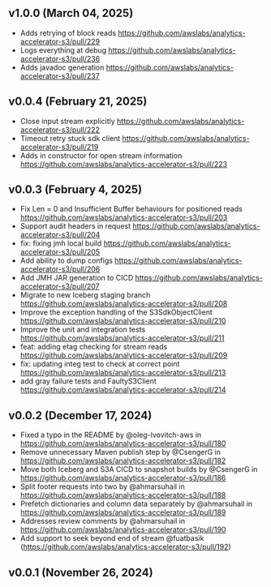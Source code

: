 ## v1.0.0 (March 04, 2025)

* Adds retrying of block reads https://github.com/awslabs/analytics-accelerator-s3/pull/229
* Logs everything at debug https://github.com/awslabs/analytics-accelerator-s3/pull/236
* Adds javadoc generation https://github.com/awslabs/analytics-accelerator-s3/pull/237

## v0.0.4 (February 21, 2025)

* Close input stream explicitly https://github.com/awslabs/analytics-accelerator-s3/pull/222
* Timeout retry stuck sdk client https://github.com/awslabs/analytics-accelerator-s3/pull/219
* Adds in constructor for open stream information https://github.com/awslabs/analytics-accelerator-s3/pull/223

## v0.0.3 (February 4, 2025)

* Fix Len = 0 and Insufficient Buffer behaviours for positioned reads https://github.com/awslabs/analytics-accelerator-s3/pull/203
* Support audit headers in request https://github.com/awslabs/analytics-accelerator-s3/pull/204
* fix: fixing jmh local build https://github.com/awslabs/analytics-accelerator-s3/pull/205
* Add ability to dump configs https://github.com/awslabs/analytics-accelerator-s3/pull/206
* Add JMH JAR generation to CICD https://github.com/awslabs/analytics-accelerator-s3/pull/207
* Migrate to new Iceberg staging branch https://github.com/awslabs/analytics-accelerator-s3/pull/208
* Improve the exception handling of the S3SdkObjectClient https://github.com/awslabs/analytics-accelerator-s3/pull/210
* Improve the unit and integration tests https://github.com/awslabs/analytics-accelerator-s3/pull/211
* feat: adding etag checking for stream reads https://github.com/awslabs/analytics-accelerator-s3/pull/209
* fix: updating integ test to check at correct point https://github.com/awslabs/analytics-accelerator-s3/pull/213
* add gray failure tests and FaultyS3Client https://github.com/awslabs/analytics-accelerator-s3/pull/214

## v0.0.2 (December 17, 2024)

* Fixed a typo in the README by @oleg-lvovitch-aws in https://github.com/awslabs/analytics-accelerator-s3/pull/180
* Remove unnecessary Maven publish step by @CsengerG in https://github.com/awslabs/analytics-accelerator-s3/pull/182
* Move both Iceberg and S3A CICD to snapshot builds by @CsengerG in https://github.com/awslabs/analytics-accelerator-s3/pull/186
* Split footer requests into two by @ahmarsuhail in https://github.com/awslabs/analytics-accelerator-s3/pull/188
* Prefetch dictionaries and column data separately by @ahmarsuhail in https://github.com/awslabs/analytics-accelerator-s3/pull/189
* Addresses review comments by @ahmarsuhail in https://github.com/awslabs/analytics-accelerator-s3/pull/190
* Add support to seek beyond end of stream @fuatbasik  (https://github.com/awslabs/analytics-accelerator-s3/pull/192)

## v0.0.1 (November 26, 2024)
